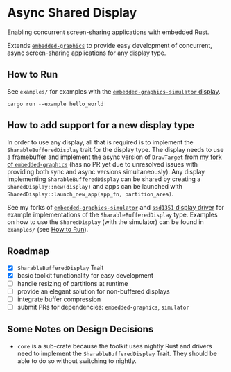 # Async Shared Display

Enabling concurrent screen-sharing applications with embedded Rust.

Extends [`embedded-graphics`](https://github.com/embedded-graphics/embedded-graphics) to provide easy development of concurrent, async screen-sharing applications for any display type.

## How to Run

See `examples/` for examples with the [`embedded-graphics-simulator` display](https://github.com/embedded-graphics/simulator).

```
cargo run --example hello_world
```

## How to add support for a new display type

In order to use any display, all that is required is to implement the `SharableBufferedDisplay` trait for the display type.
The display needs to use a framebuffer and implement the async version of `DrawTarget` from [my fork of `embedded-graphics`](https://github.com/paulmoseskailer/embedded-graphics) (has no PR yet due to unresolved issues with providing both sync and async versions simultaneously).
Any display implementing `SharableBufferedDisplay` can be shared by creating a `SharedDisplay::new(display)` and apps can be launched with `SharedDisplay::launch_new_app(app_fn, partition_area)`.

See my forks of [`embedded-graphics-simulator`](https://github.com/paulmoseskailer/simulator/blob/master/src/display.rs#L264) and [`ssd1351` display driver](https://github.com/paulmoseskailer/ssd1351/blob/async_draw/src/mode/graphics.rs#L239) for example implementations of the `SharableBufferedDisplay` type.
Examples on how to use the `SharedDisplay` (with the simulator) can be found in `examples/` (see [How to Run](#how-to-run)).

## Roadmap

- [x] `SharableBufferedDisplay` Trait
- [x] basic toolkit functionality for easy development
- [ ] handle resizing of partitions at runtime
- [ ] provide an elegant solution for non-buffered displays
- [ ] integrate buffer compression
- [ ] submit PRs for dependencies: `embedded-graphics`, `simulator`

## Some Notes on Design Decisions

- `core` is a sub-crate because the toolkit uses nightly Rust and drivers need to implement the `SharableBufferedDisplay` Trait. They should be able to do so without switching to nightly.
